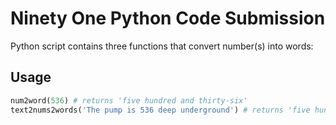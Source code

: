# Ninety One Python Code Submission

Python script contains three functions that convert number(s) into words:


## Usage
```python
num2word(536) # returns 'five hundred and thirty-six'
text2nums2words('The pump is 536 deep underground') # returns 'five hundred and thirty-six'
```

